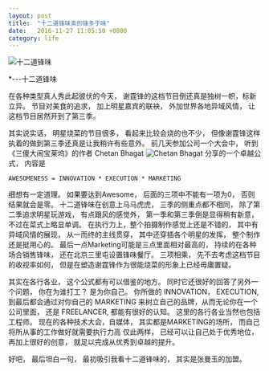```yaml
---
layout: post
title:  "十二道锋味卖的锋多于味"
date:   2016-11-27 11:05:50 +0800
category: life
---
```


![十二道锋味](http://fun.youth.cn/yl24xs/201608/W020160815563556930807.jpg)

*---十二道锋味

在各种类型真人秀此起彼伏的今天， 谢霆锋的这档节目倒还真是独树一帜，标新立异。 节目对美食的追求， 加上明星嘉宾的联袂， 外加世界各地异域风情， 让这档节目居然开到了第三季。 

其实说实话， 明星烧菜的节目很多， 看起来比较会烧的也不少， 但像谢霆锋这样执着的做到第三季还真是让我稍许有些意外。 前几天参加公司一个大会中， 听到《三傻大闹宝莱坞》的作者 Chetan Bhagat ![Chetan Bhagat](http://image.chinawriter.com.cn/cr/2013/0419/1664284829.jpg) 分享的一个卓越公式， 内容是

```
AWESOMENESS = INNOVATION * EXECUTION * MARKETING
```
细想有一定道理。 如果要达到Awesome， 后面的三项中不能有一项为0， 否则结果就会是零。  十二道锋味在创意上马马虎虎， 三季的侧重点都不相同， 除了第二季追求明星玩游戏， 有点跟风的感觉外， 第一季和第三季倒是显得稍有新意， 不过在菜式上略显单调。  在执行力上，整个拍摄制作感觉上还是不错的， 其中有异域风情的展现， 从一而终的主线贯穿， 其中还穿插各个明星的发挥， 整个制作还是挺用心的。  最后一点Marketing可能是三点里面相对最高的， 持续的在各种场合销售锋味， 还在北京三里屯设置锋味餐厅。 三项相乘， 先不去考虑这档节目的收视率如何， 但是在塑造谢霆锋作为很能烧菜的形象上已经毋庸置疑。 

其实在各行各业， 这个公式都有可以借鉴的地方。 同时它还很好的回答了另外一个问题， 你在为谁打工？  是为你自己。 你所做的 INNOVATION， EXECUTION, 到最后都会通过对你自己的 MARKETING 来树立自己的品牌，从而无论你在一个公司里面， 还是 FREELANCER, 都能有很好的认知。 这里的各行各业当然也包括工程师。  现在的各种技术大会，自媒体， 其实都是MARKETING的场所， 而自己将所从事的工作做好就需要执行力高 仅此两样， 已经可以让自己处于优秀地位，再加上很好的创意， 就足以完成从优秀到卓越的提升。 

好吧， 最后坦白一句， 最初吸引我看十二道锋味的， 其实是张曼玉的加盟。 
